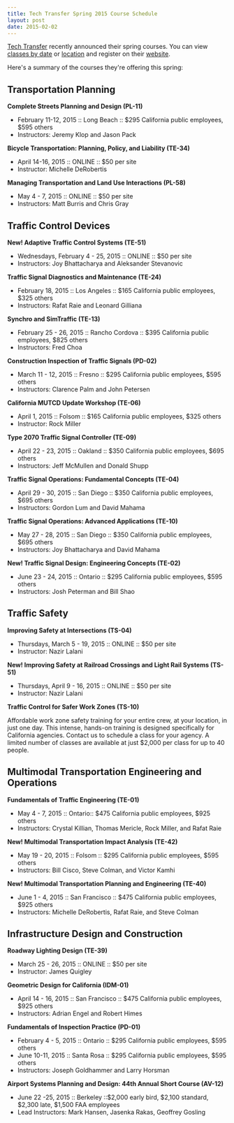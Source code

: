 ```yaml
---
title: Tech Transfer Spring 2015 Course Schedule
layout: post
date: 2015-02-02
---
```


[Tech Transfer](http://www.techtransfer.berkeley.edu) recently announced their spring courses. You can view [classes by date](https://registration.techtransfer.berkeley.edu/wconnect/ShowSchedule.awp?~~GROUP~:FULL~&Async=OFF&TITLE=Upcoming+Classes) or  [location](https://registration.techtransfer.berkeley.edu/LocLookup.awp?~LocLookup~&Listby=loccity%2Blocstate:City) and register on their [website](http://www.techtransfer.berkeley.edu/training). 

Here's a summary of the courses they're offering this spring:

## Transportation Planning

**Complete Streets Planning and Design (PL-11)**

* February 11-12, 2015 :: Long Beach :: $295 California public employees, $595 others
* Instructors: Jeremy Klop and Jason Pack

**Bicycle Transportation: Planning, Policy, and Liability (TE-34)**

* April 14-16, 2015 :: ONLINE :: $50 per site
* Instructor: Michelle DeRobertis

**Managing Transportation and Land Use Interactions (PL-58)**

* May 4 - 7, 2015 :: ONLINE :: $50 per site
* Instructors: Matt Burris and Chris Gray

##  Traffic Control Devices

**New! Adaptive Traffic Control Systems (TE-51)**

* Wednesdays, February 4 - 25, 2015 :: ONLINE :: $50 per site
* Instructors: Joy Bhattacharya and Aleksander Stevanovic

**Traffic Signal Diagnostics and Maintenance (TE-24)**

* February 18, 2015 :: Los Angeles :: $165 California public employees, $325 others
* Instructors: Rafat Raie and Leonard Gilliana

**Synchro and SimTraffic (TE-13)**

* February 25 - 26, 2015 :: Rancho Cordova :: $395 California public employees, $825 others
* Instructors: Fred Choa

**Construction Inspection of Traffic Signals (PD-02)**

* March 11 - 12, 2015 :: Fresno :: $295 California public employees, $595 others
* Instructors: Clarence Palm and John Petersen

**California MUTCD Update Workshop (TE-06)**

* April 1, 2015 :: Folsom :: $165 California public employees, $325 others
* Instructor: Rock Miller

**Type 2070 Traffic Signal Controller (TE-09)**

* April 22 - 23, 2015 :: Oakland :: $350 California public employees, $695 others
* Instructors: Jeff McMullen and Donald Shupp

**Traffic Signal Operations: Fundamental Concepts (TE-04)**

* April 29 - 30, 2015 :: San Diego :: $350 California public employees, $695 others
* Instructors: Gordon Lum and David Mahama

**Traffic Signal Operations: Advanced Applications (TE-10)**

* May 27 - 28, 2015 :: San Diego :: $350 California public employees, $695 others 
* Instructors: Joy Bhattacharya and David Mahama

**New! Traffic Signal Design: Engineering Concepts (TE-02)**

* June 23 - 24, 2015 :: Ontario :: $295 California public employees, $595 others
* Instructors: Josh Peterman and Bill Shao

## Traffic Safety

**Improving Safety at Intersections (TS-04)**

* Thursdays, March 5 - 19, 2015 :: ONLINE :: $50 per site
* Instructor: Nazir Lalani

**New! Improving Safety at Railroad Crossings and Light Rail Systems (TS-51)**

* Thursdays, April 9 - 16, 2015 :: ONLINE :: $50 per site
* Instructor: Nazir Lalani

**Traffic Control for Safer Work Zones (TS-10)**

Affordable work zone safety training for your entire crew, at your location, in just one day. This intense, hands-on training is designed specifically for California agencies. Contact us to schedule a class for your agency. A limited number of classes are available at just $2,000 per class for up to 40 people.

## Multimodal Transportation Engineering and Operations

**Fundamentals of Traffic Engineering (TE-01)**

* May 4 - 7, 2015 :: Ontario:: $475 California public employees, $925 others
* Instructors: Crystal Killian, Thomas Mericle, Rock Miller, and Rafat Raie

**New! Multimodal Transportation Impact Analysis (TE-42)**

* May 19 - 20, 2015 :: Folsom :: $295 California public employees, $595 others
* Instructors: Bill Cisco, Steve Colman, and Victor Kamhi

**New! Multimodal Transportation Planning and Engineering (TE-40)**

* June 1 - 4, 2015 :: San Francisco :: $475 California public employees, $925 others
* Instructors: Michelle DeRobertis, Rafat Raie, and Steve Colman

## Infrastructure Design and Construction

**Roadway Lighting Design (TE-39)**

* March 25 - 26, 2015 :: ONLINE :: $50 per site
* Instructor: James Quigley

**Geometric Design for California (IDM-01)**

* April 14 - 16, 2015 :: San Francisco :: $475 California public employees, $925 others
* Instructors: Adrian Engel and Robert Himes

**Fundamentals of Inspection Practice (PD-01)**

* February 4 - 5, 2015 :: Ontario :: $295 California public employees, $595 others
* June 10-11, 2015 :: Santa Rosa :: $295 California public employees, $595 others
* Instructors: Joseph Goldhammer and Larry Horsman

**Airport Systems Planning and Design: 44th Annual Short Course (AV-12)**

* June 22 -25, 2015 :: Berkeley ::$2,000 early bird, $2,100 standard, $2,300 late, $1,500 FAA employees
* Lead Instructors: Mark Hansen, Jasenka Rakas, Geoffrey Gosling